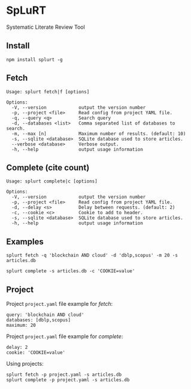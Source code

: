 # SpLuRT

Systematic Literate Review Tool

## Install

```
npm install splurt -g
```

## Fetch

```
Usage: splurt fetch|f [options]

Options:
  -V, --version            output the version number
  -p, --project <file>     Read config from project YAML file.
  -q, --query <q>          Search query
  -d, --databases <list>   Comma separated list of databases to search.
  -m, --max [n]            Maximum number of results. (default: 10)
  -s, --sqlite <database>  SQLite database used to store articles.
  --verbose <database>     Verbose output.
  -h, --help               output usage information
```

## Complete (cite count)

```
Usage: splurt complete|c [options]

Options:
  -V, --version            output the version number
  -p, --project <file>     Read config from project YAML file.
  -d, --delay <s>          Delay between requests. (default: 2)
  -c, --cookie <c>         Cookie to add to header.
  -s, --sqlite <database>  SQLite database used to store articles.
  -h, --help               output usage information
```

## Examples

```
splurt fetch -q 'blockchain AND cloud' -d 'dblp,scopus' -m 20 -s articles.db
```

```
splurt complete -s articles.db -c 'COOKIE=value'
```

## Project

Project ```project.yaml``` file example for *fetch*: 

```
query: 'blockchain AND cloud'
databases: [dblp,scopus]
maximum: 20
```

Project ```project.yaml``` file example for *complete*: 

```
delay: 2
cookie: 'COOKIE=value'
```

Using projects:

```
splurt fetch -p project.yaml -s articles.db
splurt complete -p project.yaml -s articles.db
```
